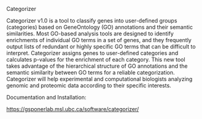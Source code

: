 Categorizer

Categorizer v1.0 is a tool to classify genes into user-defined groups (categories) based on GeneOntology (GO) annotations and their semantic similarities. Most GO-based analysis tools are designed to identify enrichments of individual GO terms in a set of genes, and they frequently output lists of redundant or highly specific GO terms that can be difficult to interpret. Categorizer assigns genes to user-defined categories and calculates p-values for the enrichment of each category. This new tool takes advantage of the hierarchical structure of GO annotations and the semantic similarity between GO terms for a reliable categorization. Categorizer will help experimental and computational biologists analyzing genomic and proteomic data according to their specific interests.

Documentation and Installation:

https://gsponerlab.msl.ubc.ca/software/categorizer/